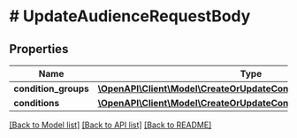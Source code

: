 # # UpdateAudienceRequestBody

## Properties

Name | Type | Description | Notes
------------ | ------------- | ------------- | -------------
**condition_groups** | [**\OpenAPI\Client\Model\CreateOrUpdateConditionGroupRequestBody[]**](CreateOrUpdateConditionGroupRequestBody.md) |  |
**conditions** | [**\OpenAPI\Client\Model\CreateOrUpdateConditionRequestBody[]**](CreateOrUpdateConditionRequestBody.md) |  |

[[Back to Model list]](../../README.md#models) [[Back to API list]](../../README.md#endpoints) [[Back to README]](../../README.md)
